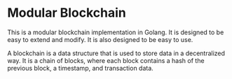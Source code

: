 # Modular Blockchain

This is a modular blockchain implementation in Golang. It is designed to be easy to extend and modify. It is also designed to be easy to use.

A blockchain is a data structure that is used to store data in a decentralized way. It is a chain of blocks, where each block contains a hash of the previous block, a timestamp, and transaction data.
